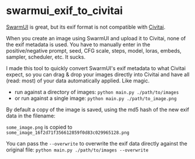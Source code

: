 # swarmui_exif_to_civitai

[SwarmUI](https://github.com/mcmonkeyprojects/SwarmUI) is great, but its exif format is not compatible with [Civitai](https://civitai.com).

When you create an image using SwarmUI and upload it to Civitai, none of the exif metadata is used. You have to manually enter in the positive/negative prompt, seed, CFG scale, steps, model, loras, embeds, sampler, scheduler, etc. It sucks.

I made this tool to quickly convert SwarmUI's exif metadata to what Civitai expect, so you can drag & drop your images directly into Civitai and have all (read: most) of your data automatically applied. Like magic.

* run against a directory of images: `python main.py ./path/to/images`
* or run against a single image: `python main.py ./path/to_image.png`

By default a copy of the image is saved, using the md5 hash of the new exif data in the filename:

`some_image.png` is copied to `some_image_16f2d71f356612859f0d83c029965128.png`

You can pass the `--overwrite` to overwrite the exif data directly against the original file: `python main.py ./path/to/images --overwrite`
